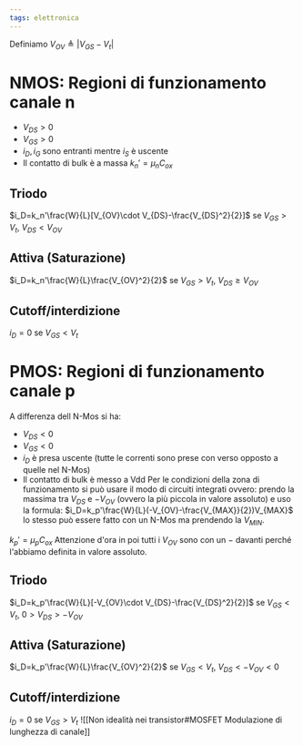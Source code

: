 ```yaml
---
tags: elettronica
---
```

Definiamo $V_{OV}\triangleq |V_{GS}-V_t|$
# NMOS: Regioni di funzionamento canale n
* $V_{DS}>0$
* $V_{GS}>0$
* $i_D, i_G$ sono entranti mentre $i_S$ è uscente
* Il contatto di bulk è a massa
$k_n'=\mu_n C_{ox}$
## Triodo
$i_D=k_n'\frac{W}{L}[V_{OV}\cdot V_{DS}-\frac{V_{DS}^2}{2}]$ se $V_{GS}>V_t,\ V_{DS}<V_{OV}$
## Attiva (Saturazione)
$i_D=k_n'\frac{W}{L}\frac{V_{OV}^2}{2}$ se $V_{GS}>V_t,\ V_{DS}\ge V_{OV}$
## Cutoff/interdizione
$i_D=0$ se $V_{GS}<V_t$
# PMOS: Regioni di funzionamento canale p
A differenza dell N-Mos si ha:
* $V_{DS}<0$
* $V_{GS}<0$
* $i_D$ è presa uscente (tutte le correnti sono prese con verso opposto a quelle nel N-Mos)
* Il contatto di bulk è messo a Vdd
Per le condizioni della zona di funzionamento si può usare il modo di circuiti integrati ovvero: prendo la massima tra $V_{DS}$ e $-V_{OV}$ (ovvero la più piccola in valore assoluto) e uso la formula: $i_D=k_p'\frac{W}{L}(-V_{OV}-\frac{V_{MAX}}{2})V_{MAX}$ 
lo stesso può essere fatto con un N-Mos ma prendendo la $V_{MIN}$.

$k_p'=\mu_p C_{ox}$
Attenzione d'ora in poi tutti i $V_{OV}$ sono con un $-$ davanti perché l'abbiamo definita in valore assoluto.
## Triodo
$i_D=k_p'\frac{W}{L}[-V_{OV}\cdot V_{DS}-\frac{V_{DS}^2}{2}]$ se $V_{GS}<V_t,\ 0>V_{DS}>-V_{OV}$
## Attiva (Saturazione)
$i_D=k_p'\frac{W}{L}\frac{V_{OV}^2}{2}$ se $V_{GS}<V_t,\ V_{DS}< -V_{OV}<0$
## Cutoff/interdizione
$i_D=0$ se $V_{GS}>V_t$
![[Non idealità nei transistor#MOSFET Modulazione di lunghezza di canale]]

